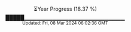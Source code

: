 <p align="center">
⏳Year Progress (18.37 %)<br>
█████▁▁▁▁▁▁▁▁▁▁▁▁▁▁▁▁▁▁▁▁▁▁▁▁▁ <br>
<sub>Updated: Fri, 08 Mar 2024 06:02:36 GMT</sub>
</p>

